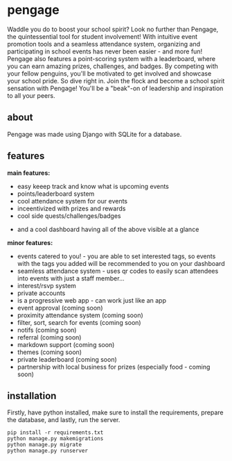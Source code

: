 # pengage
Waddle you do to boost your school spirit?  Look no further than Pengage, the quintessential tool for student involvement! With intuitive event promotion tools and a seamless attendance system, organizing and participating in school events has never been easier - and more fun!
Pengage also features a point-scoring system with a leaderboard, where you can earn amazing prizes, challenges, and badges. By competing with your fellow penguins, you'll be motivated to get involved and showcase your school pride.
So dive right in. Join the flock and become a school spirit sensation with Pengage! You'll be a "beak"-on of leadership and inspiration to all your peers.

## about
Pengage was made using Django with SQLite for a database. 

## features

**main features:**
- easy keeep track and know what is upcoming events
- points/leaderboard system
- cool attendance system for our events
- inceentivized with prizes and rewards
- cool side quests/challenges/badges
+ and a cool dashboard having all of the above visible at a glance

**minor features:**
- events catered to you! - you are able to set interested tags, so events with the tags you added will be recommended to you on your dashboard
- seamless attendance system - uses qr codes to easily scan attendees into events with just a staff member...
- interest/rsvp system
- private accounts
- is a progressive web app - can work just like an app
- event approval (coming soon)
- proximity attendance system (coming soon)
- filter, sort, search for events (coming soon)
- notifs (coming soon)
- referral (coming soon)
- markdown support (coming soon)
- themes (coming soon)
- private leaderboard (coming soon)
- partnership with local business for prizes (especially food - coming soon)

## installation
Firstly, have python installed, make sure to install the requirements, prepare the database, and lastly, run the server.
```
pip install -r requirements.txt
python manage.py makemigrations
python manage.py migrate
python manage.py runserver
```

